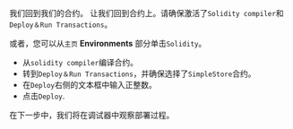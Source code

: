 我们回到我们的合约。
让我们回到合约上。请确保激活了`Solidity compiler`和`Deploy＆Run Transactions`。

或者，您可以从`主页` **Environments** 部分单击`Solidity`。

- 从`solidity compiler`编译合约。
- 转到`Deploy＆Run Transactions`，并确保选择了`SimpleStore`合约。
- 在`Deploy`右侧的文本框中输入正整数。
- 点击`Deploy`.

在下一步中，我们将在调试器中观察部署过程。

